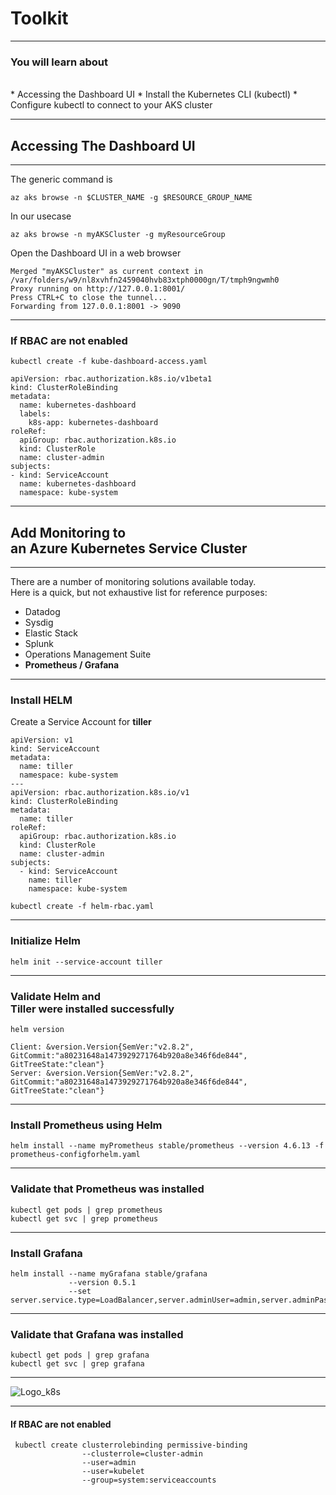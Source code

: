 # Toolkit


--------


### You will learn about
<br/>
* Accessing the Dashboard UI
* Install the Kubernetes CLI (kubectl)
* Configure kubectl to connect to your AKS cluster


--------


## Accessing The Dashboard UI


--------


The generic command is
```
az aks browse -n $CLUSTER_NAME -g $RESOURCE_GROUP_NAME
```

In our usecase

```
az aks browse -n myAKSCluster -g myResourceGroup
```

Open the Dashboard UI in a web browser

```
Merged "myAKSCluster" as current context in /var/folders/w9/nl8xvhfn2459040hvb83xtph0000gn/T/tmph9ngwmh0
Proxy running on http://127.0.0.1:8001/
Press CTRL+C to close the tunnel...
Forwarding from 127.0.0.1:8001 -> 9090
```


--------


### If RBAC are not enabled



`kubectl create -f kube-dashboard-access.yaml`


```
apiVersion: rbac.authorization.k8s.io/v1beta1
kind: ClusterRoleBinding
metadata:
  name: kubernetes-dashboard
  labels:
    k8s-app: kubernetes-dashboard
roleRef:
  apiGroup: rbac.authorization.k8s.io
  kind: ClusterRole
  name: cluster-admin
subjects:
- kind: ServiceAccount
  name: kubernetes-dashboard
  namespace: kube-system
```


--------


## Add Monitoring to <br/>an Azure Kubernetes Service Cluster


--------


There are a number of monitoring solutions available today.<br/>
Here is a quick, but not exhaustive list for reference purposes:
* Datadog
* Sysdig
* Elastic Stack
* Splunk
* Operations Management Suite
* **Prometheus / Grafana**


--------


### Install HELM


Create a Service Account for **tiller**

```
apiVersion: v1
kind: ServiceAccount
metadata:
  name: tiller
  namespace: kube-system
---
apiVersion: rbac.authorization.k8s.io/v1
kind: ClusterRoleBinding
metadata:
  name: tiller
roleRef:
  apiGroup: rbac.authorization.k8s.io
  kind: ClusterRole
  name: cluster-admin
subjects:
  - kind: ServiceAccount
    name: tiller
    namespace: kube-system    
```

`kubectl create -f helm-rbac.yaml`


--------


### Initialize Helm

```
helm init --service-account tiller
```


--------


### Validate Helm and <br/>Tiller were installed successfully


```
helm version

Client: &version.Version{SemVer:"v2.8.2", GitCommit:"a80231648a1473929271764b920a8e346f6de844", GitTreeState:"clean"}
Server: &version.Version{SemVer:"v2.8.2", GitCommit:"a80231648a1473929271764b920a8e346f6de844", GitTreeState:"clean"}
```


--------


### Install Prometheus using Helm


```
helm install --name myPrometheus stable/prometheus --version 4.6.13 -f prometheus-configforhelm.yaml
```


--------


### Validate that Prometheus was installed

```
kubectl get pods | grep prometheus
kubectl get svc | grep prometheus
```


--------


###  Install Grafana


```
helm install --name myGrafana stable/grafana
             --version 0.5.1
             --set server.service.type=LoadBalancer,server.adminUser=admin,server.adminPassword=admin,server.image=grafana/grafana:latest,server.persistentVolume.enabled=false
```


--------


### Validate that Grafana was installed


```
kubectl get pods | grep grafana
kubectl get svc | grep grafana
```


--------


![Logo_k8s](Slides/Img/toolkit/grafana.png)


--------

#### If RBAC are not enabled

```
 kubectl create clusterrolebinding permissive-binding
                --clusterrole=cluster-admin
                --user=admin
                --user=kubelet
                --group=system:serviceaccounts
```
